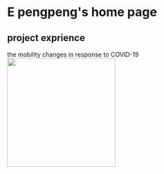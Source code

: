 # E pengpeng's home page
## project exprience
the mobility changes in response to COVID-19
<img src="../my_picture/mobility_change_lineplot.png" width="250px">
